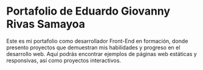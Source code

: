 # Portafolio de Eduardo Giovanny Rivas Samayoa

Este es mi portafolio como desarrollador Front-End en formación, donde presento proyectos que demuestran mis habilidades y progreso en el desarrollo web. Aquí podrás encontrar ejemplos de páginas web estáticas y responsivas, así como proyectos interactivos.


